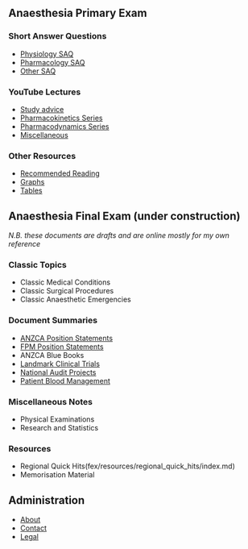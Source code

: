 ## Anaesthesia Primary Exam

### Short Answer Questions
- [Physiology SAQ](pex/saqs/physiology/)
- [Pharmacology SAQ](pex/saqs/pharmacology/)
- [Other SAQ](pex/saqs/other/)

### YouTube Lectures
- [Study advice](pex/lectures/study_advice.md)
- [Pharmacokinetics Series](pex/lectures/pharmacokinetics_series.md)
- [Pharmacodynamics Series](pex/lectures/pharmacodynamics_series.md)
- [Miscellaneous](pex/lectures/miscellaneous.md)

### Other Resources
- [Recommended Reading](pex/other/recommended_reading.md)
- [Graphs](pex/other/graphs/)
- [Tables](pex/other/tables/)

## Anaesthesia Final Exam (under construction)

*N.B. these documents are drafts and are online mostly for my own reference*

### Classic Topics
- Classic Medical Conditions
- Classic Surgical Procedures
- Classic Anaesthetic Emergencies

### Document Summaries
- [ANZCA Position Statements](fex/summaries/anzca_ps/)
- [FPM Position Statements](fex/summaries/fpm_ps/)
- ANZCA Blue Books
- [Landmark Clinical Trials](fex/summaries/trials/)
- [National Audit Projects](fex/summaries/nap/)
- [Patient Blood Management](fex/summaries/pbm/)

### Miscellaneous Notes
- Physical Examinations
- Research and Statistics

### Resources
- Regional Quick Hits(fex/resources/regional_quick_hits/index.md)
- Memorisation Material

## Administration
- [About](admin/about_ketamine_nightmares.md)
- [Contact](admin/contact.md)
- [Legal](admin/legal.md)